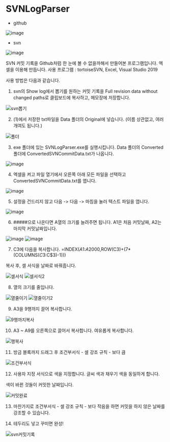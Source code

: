 # SVNLogParser

- github

![image](https://user-images.githubusercontent.com/97003592/163381337-69dd54eb-b3bd-46e9-9327-63c3eb3795df.png) 

- svn

![image](https://user-images.githubusercontent.com/97003592/163382489-3fa28144-e5a0-41ed-a659-5d05fae4e854.png) 

SVN 커밋 기록을 Github처럼 한 눈에 볼 수 없을까해서 만들어본 프로그램입니다. 엑셀을 이용해 만듭니다.
사용 프로그램 : tortoiseSVN, Excel, Visual Studio 2019



사용 방법은 다음과 같습니다.

1. svn의 Show log에서 뽑기를 원하는 커밋 기록을 Full revision data without changed paths로 클립보드에 복사하고, 메모장에 저장합니다.

![svn뽑기](https://user-images.githubusercontent.com/97003592/163383665-b1887034-408c-45e8-b3dd-da8a5737d6bd.png)


2. (1)에서 저장한 txt파일을 Data 폴더의 Original에 넣습니다. (이름 상관없고, 여러 개여도 됩니다.)

![폴더](https://user-images.githubusercontent.com/97003592/163383952-42277bf3-e265-4d37-b716-d97351ec010d.PNG)


3. exe 폴더에 있는 SVNLogParser.exe를 실행시킵니다. Data 폴더의 Converted 폴더에 ConvertedSVNCommitData.txt가 나옵니다.

![image](https://user-images.githubusercontent.com/97003592/163384318-bd20c3dd-6cd4-4399-86ae-b3768365f470.png)


4. 엑셀을 켜고 파일 열기에서 오른쪽 아래 모든 파일을 선택하고 ConvertedSVNCommitData.txt를 엽니다.
 
![image](https://user-images.githubusercontent.com/97003592/163384526-971328bb-8825-45db-988b-219bce383b55.png)


5. 설정을 건드리지 않고 다음 -> 다음 -> 마침을 눌러 텍스트 파일을 엽니다.

![image](https://user-images.githubusercontent.com/97003592/163384802-dd8c547c-dff7-41fd-aedf-6cbb71afa4cb.png)


6. #####으로 나온다면 A열의 크기를 늘려주면 됩니다. A1은 처음 커밋날짜, A2는 마지막 커밋날짜입니다.

![image](https://user-images.githubusercontent.com/97003592/163384929-c78779ed-deb9-4aa6-8c72-fc3b990c6b0c.png)
![image](https://user-images.githubusercontent.com/97003592/163384984-70b9ea29-d68f-428e-8666-b1316a9e67d3.png)


7. C3에 다음을 복사합니다. =INDEX($A$1:$A$2000,ROW(C3)+(7*(COLUMNS($C$3:C$3)-1)))

복사 후, 셀 서식을 날짜로 바꿔줍니다.

![셀서식](https://user-images.githubusercontent.com/97003592/163385467-46dddf12-3c42-40c7-9300-b1c509e6b481.png)
![셀서식2](https://user-images.githubusercontent.com/97003592/163385471-d4fa1f2f-2934-48ac-a0a3-2057b37d162a.PNG)


8. 열의 크기를 줄입니다.

![열줄이기](https://user-images.githubusercontent.com/97003592/163385936-f38ff07a-9153-4541-ae2d-284cd7254349.png)
![열줄이기2](https://user-images.githubusercontent.com/97003592/163385962-cfa06dee-fb2f-4a9d-8d46-9216d76488a9.PNG)


9. A3을 9행까지 끌어 복사합니다.

![9행까지복사](https://user-images.githubusercontent.com/97003592/163386194-479bec64-678f-44e5-bd26-b6bf82cd7f3e.png)


10. A3 ~ A9를 오른쪽으로 끌어서 복사합니다. 여유롭게 복사합니다.

![행복사](https://user-images.githubusercontent.com/97003592/163386470-6a2ae40c-c705-4593-9c4a-a3dc1697d454.png)


11. 방금 블록까지 드래그 후 조건부서식 - 셀 강조 규칙 - 보다 큼

![조건부서식](https://user-images.githubusercontent.com/97003592/163386687-7fe46391-1399-4c07-8935-a9361261dc1b.png)


12. 사용자 지정 서식으로 색을 지정합니다. 글씨 색과 채우기 색을 동일하게 합니다.

색이 바뀐 것들이 커밋한 날짜입니다.

![커밋완료](https://user-images.githubusercontent.com/97003592/163387301-27b24793-206d-4a0e-96f9-776199215b9e.PNG)


13. 마찬가지로 조건부서식 - 셀 강조 규칙 - 보다 작음을 하면 커밋을 하지 않은 날짜를 강조할 수 있습니다.

14. 테두리도 넣고 꾸미면 완성!

![svn커밋기록](https://user-images.githubusercontent.com/97003592/163387610-4c023a63-129d-4eb9-852e-55e2f106192c.PNG)
